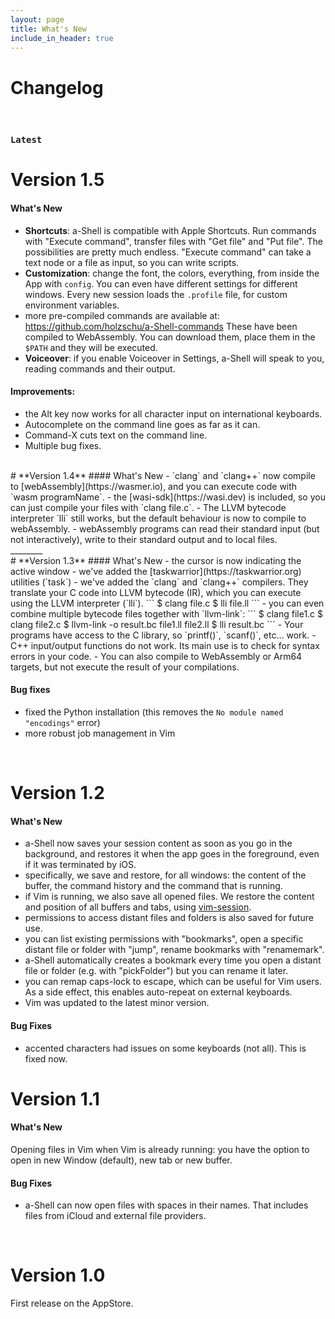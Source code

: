 ```yaml
---
layout: page
title: What's New
include_in_header: true
---
```


# Changelog

<br>

### `Latest`

# **Version 1.5**
#### What's New
- **Shortcuts**: a-Shell is compatible with Apple Shortcuts. Run commands with "Execute command", transfer files with "Get file" and "Put file". The possibilities are pretty much endless. "Execute command" can take a text node or a file as input, so you can write scripts.
- **Customization**: change the font, the colors, everything, from inside the App with `config`. You can even have different settings for different windows. Every new session loads the `.profile` file, for custom environment variables.
- more pre-compiled commands are available at: https://github.com/holzschu/a-Shell-commands These have been compiled to WebAssembly. You can download them, place them in the `$PATH` and they will be executed. 
- **Voiceover**: if you enable Voiceover in Settings, a-Shell will speak to you, reading commands and their output. 

#### Improvements:
- the Alt key now works for all character input on international keyboards.
- Autocomplete on the command line goes as far as it can.
- Command-X cuts text on the command line.
- Multiple bug fixes.

<br>
# **Version 1.4**
#### What's New
- `clang` and `clang++` now compile to [webAssembly](https://wasmer.io), and you can execute code with `wasm programName`.
- the [wasi-sdk](https://wasi.dev) is included, so you can just compile your files with `clang file.c`.
- The LLVM bytecode interpreter `lli` still works, but the default behaviour is now to compile to webAssembly.
- webAssembly programs can read their standard input (but not interactively), write to their standard output and to local files.

<br>
________
<br>
# **Version 1.3**
#### What's New
- the cursor is now indicating the active window 
- we've added the [taskwarrior](https://taskwarrior.org) utilities (`task`) 
- we've added the `clang` and `clang++` compilers. They translate your C code into LLVM bytecode (IR), which you can execute using the LLVM interpreter (`lli`).
```
$ clang file.c
$ lli file.ll
```
- you can even combine multiple bytecode files together with `llvm-link`:
```
$ clang file1.c
$ clang file2.c
$ llvm-link -o result.bc file1.ll file2.ll
$ lli result.bc
```
- Your programs have access to the C library, so `printf()`, `scanf()`, etc... work.
- C++ input/output functions do not work. Its main use is to check for syntax errors in your code.
- You can also compile to WebAssembly or Arm64 targets, but not execute the result of your compilations. 


#### Bug fixes
- fixed the Python installation (this removes the `No module named "encodings"` error)
- more robust job management in Vim

<br>

# **Version 1.2**

#### What's New
- a-Shell now saves your session content as soon as you go in the background, and restores it when the app goes in the foreground, even if it was terminated by iOS. 
- specifically, we save and restore, for all windows: the content of the buffer, the command history and the command that is running.
- if Vim is running, we also save all opened files. We restore the content and position of all buffers and tabs, using [vim-session](https://github.com/xolox/vim-session).
- permissions to access distant files and folders is also saved for future use. 
- you can list existing permissions with "bookmarks", open a specific distant file or folder with "jump", rename bookmarks with "renamemark".
- a-Shell automatically creates a bookmark every time you open a distant file or folder (e.g. with "pickFolder") but you can rename it later.
- you can remap caps-lock to escape, which can be useful for Vim users. As a side effect, this enables auto-repeat on external keyboards. 
- Vim was updated to the latest minor version. 

#### Bug Fixes
- accented characters had issues on some keyboards (not all). This is fixed now.


# **Version 1.1**

#### What's New
Opening files in Vim when Vim is already running: you have the option to open in new Window (default), new tab or new buffer. 

#### Bug Fixes
- a-Shell can now open files with spaces in their names. That includes files from iCloud and external file providers. 

<br>

# **Version 1.0**
First release on the AppStore. 

<br>
